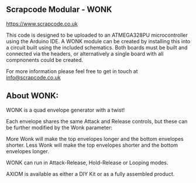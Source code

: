 


## **Scrapcode Modular - WONK**

https://www.scrapcode.co.uk

This code is designed to be uploaded to an ATMEGA328PU microcontroller using the Arduino IDE.
A WONK module can be created by installing this into a circuit built using the included schematics.
Both boards must be built and connected via the headers, or alternatively a single board with all compnonents could be created.



For more information please feel free to get in touch at info@scrapcode.co.uk


## **About WONK:**

WONK is a quad envelope generator with a twist!
 
Each envelope shares the same Attack and Release controls, but these can be further modified by the Wonk parameter:
 
More Wonk will make the top envelopes longer and the bottom envelopes shorter.
Less Wonk will make the top envelopes shorter and the bottom envelopes longer.
 
WONK can run in Attack-Release, Hold-Release or Looping modes.

AXIOM is available as either a DIY Kit or as a fully assembled product.
